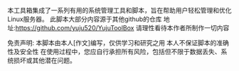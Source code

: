 本工具箱集成了一系列有用的系统管理工具和脚本，旨在帮助用户轻松管理和优化Linux服务器。
此脚本大部分内容源于其他github的仓库
地址:https://github.com/yuju520/YujuToolBox
请理性看待本作者所制作一切内容


免责声明:
本脚本由本人[作文]编写，仅供学习和研究之用
本人不保证脚本的准确性及安全性
在使用过程中，您应自行承担所有风险，包括但不限于数据丢失、系统损坏或其他潜在问题。
